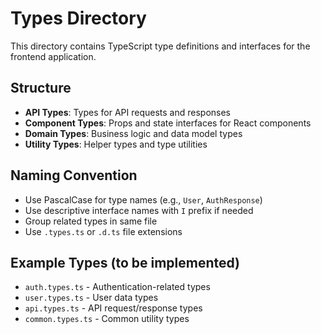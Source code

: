 # Types Directory

This directory contains TypeScript type definitions and interfaces for the frontend application.

## Structure
- **API Types**: Types for API requests and responses
- **Component Types**: Props and state interfaces for React components
- **Domain Types**: Business logic and data model types
- **Utility Types**: Helper types and type utilities

## Naming Convention
- Use PascalCase for type names (e.g., `User`, `AuthResponse`)
- Use descriptive interface names with `I` prefix if needed
- Group related types in same file
- Use `.types.ts` or `.d.ts` file extensions

## Example Types (to be implemented)
- `auth.types.ts` - Authentication-related types
- `user.types.ts` - User data types
- `api.types.ts` - API request/response types
- `common.types.ts` - Common utility types
